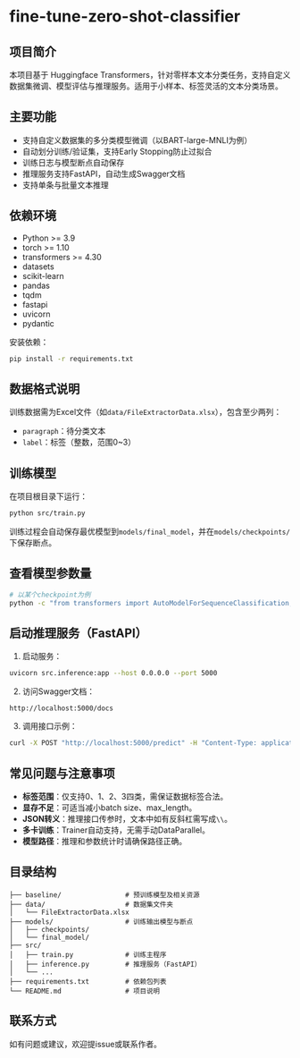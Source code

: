 # fine-tune-zero-shot-classifier

## 项目简介
本项目基于 Huggingface Transformers，针对零样本文本分类任务，支持自定义数据集微调、模型评估与推理服务。适用于小样本、标签灵活的文本分类场景。

## 主要功能
- 支持自定义数据集的多分类模型微调（以BART-large-MNLI为例）
- 自动划分训练/验证集，支持Early Stopping防止过拟合
- 训练日志与模型断点自动保存
- 推理服务支持FastAPI，自动生成Swagger文档
- 支持单条与批量文本推理

## 依赖环境
- Python >= 3.9
- torch >= 1.10
- transformers >= 4.30
- datasets
- scikit-learn
- pandas
- tqdm
- fastapi
- uvicorn
- pydantic

安装依赖：
```bash
pip install -r requirements.txt
```

## 数据格式说明
训练数据需为Excel文件（如`data/FileExtractorData.xlsx`），包含至少两列：
- `paragraph`：待分类文本
- `label`：标签（整数，范围0~3）

## 训练模型
在项目根目录下运行：
```bash
python src/train.py
```
训练过程会自动保存最优模型到`models/final_model`，并在`models/checkpoints/`下保存断点。

## 查看模型参数量
```bash
# 以某个checkpoint为例
python -c "from transformers import AutoModelForSequenceClassification; model=AutoModelForSequenceClassification.from_pretrained('./models/checkpoints/checkpoint-68'); print(sum(p.numel() for p in model.parameters()))"
```

## 启动推理服务（FastAPI）
1. 启动服务：
```bash
uvicorn src.inference:app --host 0.0.0.0 --port 5000
```
2. 访问Swagger文档：
```
http://localhost:5000/docs
```
3. 调用接口示例：
```bash
curl -X POST "http://localhost:5000/predict" -H "Content-Type: application/json" -d '{"text": "测试文本内容"}'
```

## 常见问题与注意事项
- **标签范围**：仅支持0、1、2、3四类，需保证数据标签合法。
- **显存不足**：可适当减小batch size、max_length。
- **JSON转义**：推理接口传参时，文本中如有反斜杠需写成`\\`。
- **多卡训练**：Trainer自动支持，无需手动DataParallel。
- **模型路径**：推理和参数统计时请确保路径正确。

## 目录结构
```
├── baseline/                # 预训练模型及相关资源
├── data/                    # 数据集文件夹
│   └── FileExtractorData.xlsx
├── models/                  # 训练输出模型与断点
│   ├── checkpoints/
│   └── final_model/
├── src/
│   ├── train.py             # 训练主程序
│   ├── inference.py         # 推理服务（FastAPI）
│   └── ...
├── requirements.txt         # 依赖包列表
└── README.md                # 项目说明
```

## 联系方式
如有问题或建议，欢迎提issue或联系作者。
